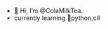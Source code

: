 - 👋 Hi, I’m @ColaMilkTea.
- currently learning 🐍python,c#

<!---
ColaMilkTea/ColaMilkTea is a ✨ special ✨ repository because its `README.md` (this file) appears on your GitHub profile.
You can click the Preview link to take a look at your changes.
--->
